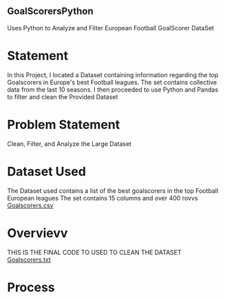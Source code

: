 ## GoalScorersPython
Uses Python to Analyze and Filter European Football GoalScorer DataSet

# Statement
In this Project, I located a Dataset containing information regarding the top Goalscorers in Europe's best Football leagues. The set contains collective data from the last 10 seasons.
I then proceeded to use Python and Pandas to filter and clean the Provided Dataset

# Problem Statement
Clean, Filter, and Analyze the Large Dataset

# Dataset Used
The Dataset used contains a list of the best goalscorers in the top Football European leagues
The set contains 15 columns and over 400 rovvs
[Goalscorers.csv](https://github.com/user-attachments/files/15523835/Goalscorers.csv)

# Overvievv 
THIS IS THE FINAL CODE TO USED TO CLEAN THE DATASET
[Goalscorers.txt](https://github.com/Jesusp123/GoalScorersPython/files/15397099/Goalscorers.txt)

# Process


